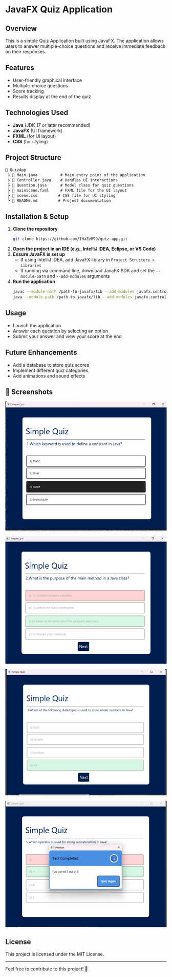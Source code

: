 # JavaFX Quiz Application

## Overview
This is a simple Quiz Application built using JavaFX. The application allows users to answer multiple-choice questions and receive immediate feedback on their responses.

## Features
- User-friendly graphical interface
- Multiple-choice questions
- Score tracking
- Results display at the end of the quiz

## Technologies Used
- **Java** (JDK 17 or later recommended)
- **JavaFX** (UI framework)
- **FXML** (for UI layout)
- **CSS** (for styling)

## Project Structure
```
📂 QuizApp
 ┣ 📜 Main.java          # Main entry point of the application
 ┣ 📜 Controller.java    # Handles UI interactions
 ┣ 📜 Question.java      # Model class for quiz questions
 ┣ 📜 mainscene.fxml     # FXML file for the UI layout
 ┣ 📜 scene.css         # CSS file for UI styling
 ┗ 📜 README.md         # Project documentation
```

## Installation & Setup
1. **Clone the repository**
   ```sh
   git clone https://github.com/IHaZeM99/quiz-app.git
   ```
2. **Open the project in an IDE (e.g., IntelliJ IDEA, Eclipse, or VS Code)**
3. **Ensure JavaFX is set up**
   - If using IntelliJ IDEA, add JavaFX library in `Project Structure > Libraries`
   - If running via command line, download JavaFX SDK and set the `--module-path` and `--add-modules` arguments
4. **Run the application**
   ```sh
   javac --module-path /path-to-javafx/lib --add-modules javafx.controls,javafx.fxml Main.java
   java --module-path /path-to-javafx/lib --add-modules javafx.controls,javafx.fxml Main
   ```

## Usage
- Launch the application
- Answer each question by selecting an option
- Submit your answer and view your score at the end

## Future Enhancements
- Add a database to store quiz scores
- Implement different quiz categories
- Add animations and sound effects

## 📸 Screenshots
![Login Page Preview](Screenshot_2.png)

![Login Page Preview](Screenshot_3.png)

![Login Page Preview](Screenshot_4.png)

![Login Page Preview](Screenshot_1.png)

## License
This project is licensed under the MIT License.

---
Feel free to contribute to this project! 🚀
